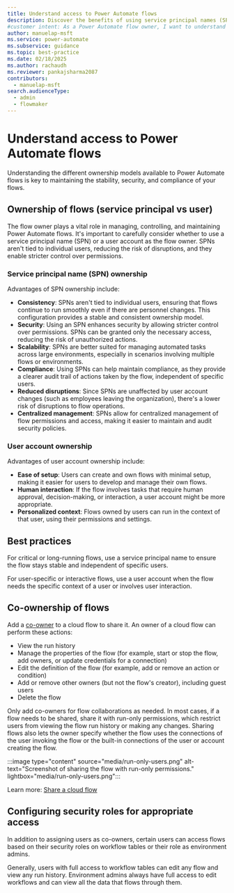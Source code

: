 ```yaml
---
title: Understand access to Power Automate flows
description: Discover the benefits of using service principal names (SPNs) for managing Power Automate flows and maintaining compliance.
#customer intent: As a Power Automate flow owner, I want to understand the different ownership models for Power Automate flows so that I can maintain stability, security, and compliance.
author: manuelap-msft
ms.service: power-automate
ms.subservice: guidance
ms.topic: best-practice
ms.date: 02/18/2025
ms.author: rachaudh
ms.reviewer: pankajsharma2087
contributors:
  - manuelap-msft
search.audienceType:
  - admin
  - flowmaker
---
```


# Understand access to Power Automate flows

Understanding the different ownership models available to Power Automate flows is key to maintaining the stability, security, and compliance of your flows.

## Ownership of flows (service principal vs user)

The flow owner plays a vital role in managing, controlling, and maintaining Power Automate flows. It's important to carefully consider whether to use a service principal name (SPN) or a user account as the flow owner. SPNs aren't tied to individual users, reducing the risk of disruptions, and they enable stricter control over permissions.


### Service principal name (SPN) ownership

Advantages of SPN ownership include:

- **Consistency**: SPNs aren't tied to individual users, ensuring that flows continue to run smoothly even if there are personnel changes. This configuration provides a stable and consistent ownership model.
- **Security**: Using an SPN enhances security by allowing stricter control over permissions. SPNs can be granted only the necessary access, reducing the risk of unauthorized actions.
- **Scalability**: SPNs are better suited for managing automated tasks across large environments, especially in scenarios involving multiple flows or environments.
- **Compliance**: Using SPNs can help maintain compliance, as they provide a clearer audit trail of actions taken by the flow, independent of specific users.
- **Reduced disruptions**: Since SPNs are unaffected by user account changes (such as employees leaving the organization), there's a lower risk of disruptions to flow operations.
- **Centralized management**: SPNs allow for centralized management of flow permissions and access, making it easier to maintain and audit security policies.

### User account ownership

Advantages of user account ownership include:

- **Ease of setup**: Users can create and own flows with minimal setup, making it easier for users to develop and manage their own flows.
- **Human interaction**: If the flow involves tasks that require human approval, decision-making, or interaction, a user account might be more appropriate.
- **Personalized context**: Flows owned by users can run in the context of that user, using their permissions and settings.

## Best practices

For critical or long-running flows, use a service principal name to ensure the flow stays stable and independent of specific users.

For user-specific or interactive flows, use a user account when the flow needs the specific context of a user or involves user interaction.

## Co-ownership of flows

Add a [co-owner](/power-automate/create-team-flows) to a cloud flow to share it. An owner of a cloud flow can perform these actions:

- View the run history
- Manage the properties of the flow (for example, start or stop the flow, add owners, or update credentials for a connection)
- Edit the definition of the flow (for example, add or remove an action or condition)
- Add or remove other owners (but not the flow's creator), including guest users
- Delete the flow

Only add co-owners for flow collaborations as needed. In most cases, if a flow needs to be shared, share it with run-only permissions, which restrict users from viewing the flow run history or making any changes. Sharing flows also lets the owner specify whether the flow uses the connections of the user invoking the flow or the built-in connections of the user or account creating the flow.

:::image type="content" source="media/run-only-users.png" alt-text="Screenshot of sharing the flow with run-only permissions." lightbox="media/run-only-users.png":::

Learn more: [Share a cloud flow](/power-automate/create-team-flows)

## Configuring security roles for appropriate access

In addition to assigning users as co-owners, certain users can access flows based on their security roles on workflow tables or their role as environment admins.

Generally, users with full access to workflow tables can edit any flow and view any run history. Environment admins always have full access to edit workflows and can view all the data that flows through them.